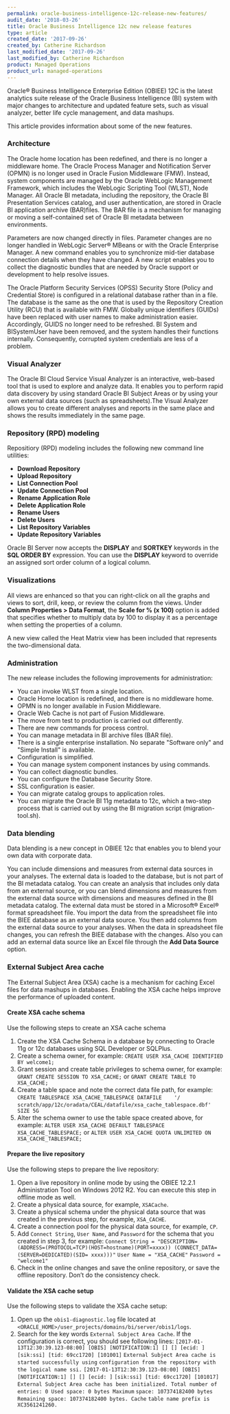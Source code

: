 ```yaml
---
permalink: oracle-business-intelligence-12c-release-new-features/
audit_date: '2018-03-26'
title: Oracle Business Intelligence 12c new release features
type: article
created_date: '2017-09-26'
created_by: Catherine Richardson
last_modified_date: '2017-09-26'
last_modified_by: Catherine Richardson
product: Managed Operations
product_url: managed-operations
---
```


Oracle® Business Intelligence Enterprise Edition (OBIEE) 12C is the latest
analytics suite release of the Oracle Business Intelligence (BI) system with
major changes to architecture and updated feature sets, such as visual
analyzer, better life cycle management, and data mashups.

This article provides information about some of the new features.

### Architecture

The Oracle home location has been redefined, and there is no longer a
middleware home. The Oracle Process Manager and Notification Server (OPMN) is
no longer used in Oracle Fusion Middleware (FMW). Instead, system components
are managed by the Oracle WebLogic Management Framework, which includes the
WebLogic Scripting Tool (WLST), Node Manager. All Oracle BI metadata,
including the repository, the Oracle BI Presentation Services catalog, and
user authentication, are stored in Oracle BI application archive (BAR)files.
The BAR file is a mechanism for managing or moving a self-contained set of
Oracle BI metadata between environments.

Parameters are now changed directly in files. Parameter changes are no longer
handled in WebLogic Server® MBeans or with the Oracle Enterprise Manager. A
new command enables you to synchronize mid-tier database connection details
when they have changed. A new script enables you to collect the diagnostic
bundles that are needed by Oracle support or development to help resolve
issues.

The Oracle Platform Security Services (OPSS) Security Store (Policy and
Credential Store) is configured in a relational database rather
than in a file. The database is the same as the one that is used by the
Repository Creation Utility (RCU) that is available with FMW. Globally unique
identifiers (GUIDs) have been replaced with user names to make administration
easier. Accordingly, GUIDS no longer need to be refreshed. BI System and
BISystemUser have been removed, and the system handles their functions
internally. Consequently, corrupted system credentials are less of a problem.

### Visual Analyzer

The Oracle BI Cloud Service Visual Analyzer is an interactive, web-based tool
that is used to explore and analyze data. It enables you to perform rapid data
discovery by using standard Oracle BI Subject Areas or by using your own
external data sources (such as spreadsheets).The Visual Analyzer allows you to
create different analyses and reports in the same place and shows the results
immediately in the same page.

### Repository (RPD) modeling

Repositiory (RPD) modeling includes the following new command line utilities:  

* **Download Repository**
* **Upload Repository**
* **List Connection Pool**
* **Update Connection Pool**
* **Rename Application Role**
* **Delete Application Role**
* **Rename Users**
* **Delete  Users**
* **List  Repository  Variables**
* **Update  Repository  Variables**  

Oracle BI Server now accepts the **DISPLAY** and **SORTKEY**  keywords in the
**SQL  ORDER  BY** expression. You can use the **DISPLAY** keyword to
override an assigned sort order column of a logical column.  

### Visualizations

All views are enhanced so that you can right-click on all the graphs and views
to sort, drill, keep, or review the column from the views. Under
**Column Properties > Data Format**, the **Scale  for  %  (x  100)**  option
is added that specifies whether to multiply data by 100 to display it as a
percentage when setting the properties of a column.  

A new view called the Heat Matrix view has been included that represents the
two-dimensional data.

### Administration

The new release includes the following improvements for administration:

* You can invoke WLST from a single location.
* Oracle Home location is redefined, and there is no middleware home.
* OPMN is no longer available in Fusion Middleware.
* Oracle Web Cache is not part of Fusion Middleware.
* The move from test to production is carried out differently.
* There are new commands for process control.
* You can manage metadata in BI archive files (BAR file).
* There is a single enterprise installation. No separate "Software only" and
  "Simple Install" is available.
* Configuration is simplified.
* You can manage system component instances by using commands.
* You can collect diagnostic bundles.
* You can configure the Database Security Store.
* SSL configuration is easier.
* You can migrate catalog groups to application roles.
* You can migrate the Oracle BI 11g metadata to 12c, which a two-step process
  that is carried out by using the BI migration script (migration-tool.sh).

### Data blending

Data blending is a new concept in OBIEE 12c that enables you to blend your own data with corporate data.

You can include dimensions and measures from external data sources in your
analyses. The external data is loaded to the database, but is not part of the
BI metadata catalog. You can create an analysis that includes only data from
an external source, or you can blend dimensions and measures from the
external data source with dimensions and measures defined in the BI metadata
catalog. The external data must be stored in a Microsoft® Excel® format
spreadsheet file. You import the data from the spreadsheet file into
the BIEE database as an external data source. You then add columns from the
external data source to your analyses. When the data in spreadsheet file
changes, you can refresh the BIEE database with the changes. Also you
can add an external data source like an Excel file through the
**Add Data Source** option.

### External Subject Area cache

The External Subject Area (XSA) cache is a mechanism for caching Excel
files for data mashups in databases. Enabling the XSA cache helps improve
the performance of uploaded content.

#### Create XSA cache schema

Use the following steps to create an XSA cache schema

1. Create the XSA Cache Schema in a database by connecting to Oracle 11g or 12c
   databases using SQL Developer or SQLPlus.
2. Create a schema owner, for example:
   ``CREATE USER XSA_CACHE IDENTIFIED BY welcome1;``
3. Grant session and create table privileges to schema owner, for example:
   ``GRANT CREATE SESSION TO XSA_CACHE;``
   or
   ``GRANT CREATE TABLE TO XSA_CACHE;``
4. Create a table space and note the correct data file path, for example:
   ``CREATE TABLESPACE XSA_CACHE_TABLESPACE DATAFILE    '/``
   ``scratch/app/12c/oradata/CEAL/datafile/xsa_cache_tablespace.dbf' SIZE 5G``
5. Alter the schema owner to use the table space created above, for example:
   ``ALTER USER XSA_CACHE DEFAULT TABLESPACE XSA_CACHE_TABLESPACE;``
   or
   ``ALTER USER XSA_CACHE QUOTA UNLIMITED ON XSA_CACHE_TABLESPACE;``

#### Prepare the live repository

Use the following steps to prepare the live repository:

1. Open a live repository in online mode by using the OBIEE 12.2.1
   Administration Tool on Windows 2012 R2. You can execute this step in
   offline mode as well.
2. Create a physical data source, for example, ``XSACache``.
3. Create a physical schema under the physical data source that was created in
   the previous step, for example, ``XSA_CACHE``.
4. Create a connection pool for the physical data source, for example, ``CP``.
5. Add ``Connect String``, ``User Name``, and ``Password`` for the schema
   that you created in step 3, for example:
   ``Connect String = "DESCRIPTION=(ADDRESS=(PROTOCOL=TCP)(HOST=hostname)(PORT=xxxx))
   (CONNECT_DATA=(SERVER=DEDICATED)(SID= xxxx)))"``
   ``User Name = "XSA_CACHE"``
   ``Password = "welcome1"``
6. Check in the online changes and save the online repository, or save the
   offline repository. Don’t do the consistency check.

#### Validate the XSA cache setup

Use the following steps to validate the XSA cache setup:

1. Open up the ``obis1-diagnostic.log`` file located at
   ``<ORACLE_HOME>/user_projects/domains/bi/server/obis1/logs``.
2. Search  for the key words ``External Subject Area Cache``.  If the
   configuration is correct, you should see following lines:
   ``[2017-01-13T12:30:39.123-08:00] [OBIS] [NOTIFICATION:1] [] [] [ecid: ]``
   ``[sik:ssi] [tid: 69cc1720] [101001]``
   ``External Subject Area cache is started successfully using``
   ``configuration from the repository with the logical name ssi.``
   ``[2017-01-13T12:30:39.123-08:00] [OBIS] [NOTIFICATION:1] [] [] [ecid: ]``
   ``[sik:ssi] [tid: 69cc1720] [101017]``
   ``External Subject Area cache has been initialized. Total number of``
   ``entries: 0 Used space: 0 bytes Maximum``
   ``space: 107374182400 bytes Remaining space: 107374182400 bytes. Cache``
   ``table name prefix is XC3561241260.``
